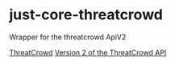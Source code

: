 # just-core-threatcrowd
Wrapper for the threatcrowd ApiV2 

[ThreatCrowd](https://www.threatcrowd.org)
[Version 2 of the ThreatCrowd API](https://github.com/threatcrowd/ApiV2)




